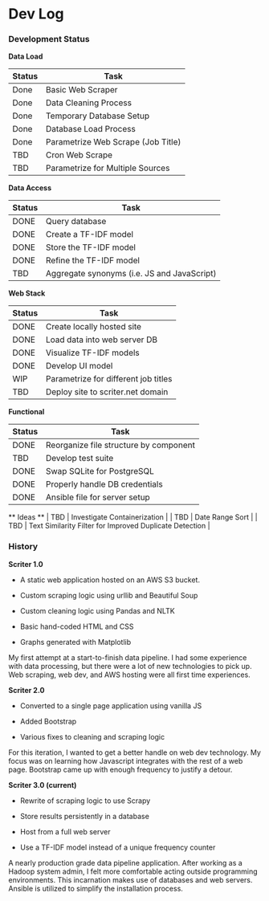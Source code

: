 # Dev Log

### Development Status

**Data Load**

| Status  | Task |
|---|---|
| Done | Basic Web Scraper |
| Done | Data Cleaning Process |
| Done | Temporary Database Setup |
| Done | Database Load Process |
| Done | Parametrize Web Scrape (Job Title) |
| TBD | Cron Web Scrape |
| TBD | Parametrize for Multiple Sources |


**Data Access**

| Status  | Task |
|---|---|
| DONE | Query database |
| DONE | Create a TF-IDF model |
| DONE | Store the TF-IDF model |
| DONE | Refine the TF-IDF model |
| TBD | Aggregate synonyms (i.e. JS and JavaScript) |


**Web Stack**

| Status  | Task |
|---|---|
| DONE | Create locally hosted site |
| DONE | Load data into web server DB |
| DONE | Visualize TF-IDF models |
| DONE | Develop UI model |
| WIP | Parametrize for different job titles |
| TBD | Deploy site to scriter.net domain |


**Functional**

| Status  | Task |
|---|---|
| DONE | Reorganize file structure by component |
| TBD | Develop test suite |
| DONE | Swap SQLite for PostgreSQL |
| DONE | Properly handle DB credentials |
| DONE | Ansible file for server setup |


** Ideas **
| TBD | Investigate Containerization |
| TBD | Date Range Sort |
| TBD | Text Similarity Filter for Improved Duplicate Detection |


### History

**Scriter 1.0**

* A static web application hosted on an AWS S3 bucket. 

* Custom scraping logic using urllib and Beautiful Soup

* Custom cleaning logic using Pandas and NLTK

* Basic hand-coded HTML and CSS

* Graphs generated with Matplotlib

My first attempt at a start-to-finish data pipeline. I had some
experience with data processing, but there were a lot of new
technologies to pick up. Web scraping, web dev, and AWS hosting were all
first time experiences. 


**Scriter 2.0**

* Converted to a single page application using vanilla JS

* Added Bootstrap 

* Various fixes to cleaning and scraping logic

For this iteration, I wanted to get a better handle on web dev
technology. My focus was on learning how Javascript integrates with
the rest of a web page. Bootstrap came up with enough frequency to
justify a detour.


**Scriter 3.0 (current)**

* Rewrite of scraping logic to use Scrapy

* Store results persistently in a database

* Host from a full web server

* Use a TF-IDF model instead of a unique frequency counter

A nearly production grade data pipeline application. After working as
a Hadoop system admin, I felt more comfortable acting outside programming
environments. This incarnation makes use of databases and web servers. Ansible
is utilized to simplify the installation process.
